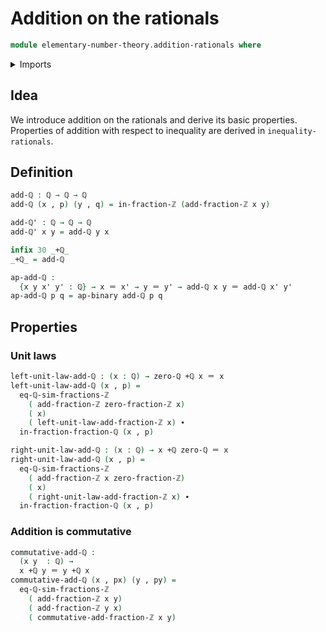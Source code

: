 # Addition on the rationals

```agda
module elementary-number-theory.addition-rationals where
```

<details><summary>Imports</summary>

```agda
open import elementary-number-theory.addition-integer-fractions
open import elementary-number-theory.addition-integers
open import elementary-number-theory.integer-fractions
open import elementary-number-theory.integers
open import elementary-number-theory.multiplication-integers
open import elementary-number-theory.rational-numbers

open import foundation.dependent-pair-types
open import foundation.equality-cartesian-product-types
open import foundation.equality-dependent-pair-types
open import foundation.identity-types
open import foundation.propositions
```

</details>

## Idea

We introduce addition on the rationals and derive its basic properties.
Properties of addition with respect to inequality are derived in
`inequality-rationals`.

## Definition

```agda
add-ℚ : ℚ → ℚ → ℚ
add-ℚ (x , p) (y , q) = in-fraction-ℤ (add-fraction-ℤ x y)

add-ℚ' : ℚ → ℚ → ℚ
add-ℚ' x y = add-ℚ y x

infix 30 _+ℚ_
_+ℚ_ = add-ℚ

ap-add-ℚ :
  {x y x' y' : ℚ} → x ＝ x' → y ＝ y' → add-ℚ x y ＝ add-ℚ x' y'
ap-add-ℚ p q = ap-binary add-ℚ p q
```

## Properties

### Unit laws

```agda
left-unit-law-add-ℚ : (x : ℚ) → zero-ℚ +ℚ x ＝ x
left-unit-law-add-ℚ (x , p) =
  eq-ℚ-sim-fractions-ℤ
    ( add-fraction-ℤ zero-fraction-ℤ x)
    ( x)
    ( left-unit-law-add-fraction-ℤ x) ∙
  in-fraction-fraction-ℚ (x , p)

right-unit-law-add-ℚ : (x : ℚ) → x +ℚ zero-ℚ ＝ x
right-unit-law-add-ℚ (x , p) =
  eq-ℚ-sim-fractions-ℤ
    ( add-fraction-ℤ x zero-fraction-ℤ)
    ( x)
    ( right-unit-law-add-fraction-ℤ x) ∙
  in-fraction-fraction-ℚ (x , p)
```

### Addition is commutative

```agda
commutative-add-ℚ :
  (x y  : ℚ) →
  x +ℚ y ＝ y +ℚ x
commutative-add-ℚ (x , px) (y , py) =
  eq-ℚ-sim-fractions-ℤ
    ( add-fraction-ℤ x y)
    ( add-fraction-ℤ y x)
    ( commutative-add-fraction-ℤ x y)
```
